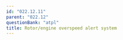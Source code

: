 ```yaml
---
id: "022.12.11"
parent: "022.12"
questionBank: "atpl"
title: Rotor/engine overspeed alert system
---
```

